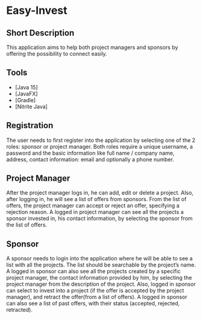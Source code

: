 # Easy-Invest

## Short Description
This application aims to help both project managers and sponsors by offering the possibility to connect easily.

## Tools
* [Java 15]
* [JavaFX]
* [Gradle]
* [Nitrite Java]

## Registration
The user needs to first register into the application by selecting one of the 2 roles: sponsor or project manager. Both roles require a unique username, a password and the basic information like full name / company name, address, contact information: email and optionally a phone number.

## Project Manager
After the project manager logs in, he can add, edit or delete a project. 
Also, after logging in, he will see a list of offers from sponsors. 
From the list of offers, the project manager can accept or reject an offer, specifying a rejection reason.
A logged in project manager can see all the projects a sponsor invested in, his contact information, by selecting the sponsor from the list of offers. 

## Sponsor
A sponsor needs to login into the application where he will be able to see a list with all the projects. The list should be searchable by the project’s name.
A logged in sponsor can also see all the projects created by a specific project manager, the contact information provided by him, by selecting the project manager from the description of the project.
Also, logged in sponsor can select to invest into a project (if the offer is accepted by the project manager), and retract the offer(from a list of offers).
A logged in sponsor can also see a list of past offers, with their status (accepted, rejected, retracted). 
